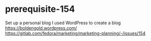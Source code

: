 # prerequisite-154
Set up a personal blog
I used WordPress to create a blog
https://boldengold.wordpress.com/
https://gitlab.com/fedora/marketing/marketing-planning/-/issues/154

